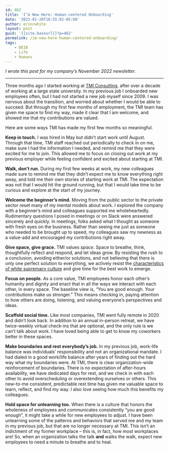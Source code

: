 ```yaml
---
id: 462
title: 'I’m New Here: Human-centered Onboarding'
date: '2023-01-20T16:55:02-05:00'
author: erinrwhite
layout: post
guid: '{{site.baseurl}}?p=462'
permalink: /im-new-here-human-centered-onboarding/
tags:
    - DEIB
    - Life
    - Humans
---
```


*I wrote this post for my company’s November 2022 newsletter.*

---

Three months ago I started working at [TMI Consulting](https://www.tmiconsultinginc.com), after over a decade of working at a large state university. In my previous job I onboarded new employees often, but I had not started a new job myself since 2009. I was nervous about the transition, and worried about whether I would be able to succeed. But through my first few months of employment, the TMI team has given me space to find my way, made it clear that I am welcome, and showed me that my contributions are valued.

Here are some ways TMI has made my first few months so meaningful.

**Keep in touch.** I was hired in May but didn’t start work until August. Through that time, TMI staff reached out periodically to check in on me, make sure I had the information I needed, and remind me that they were excited for me to join. This allowed me to focus on closing out work at my previous employer while feeling confident and excited about starting at TMI.

**Walk, don’t run.** During my first few weeks at work, my new colleagues made sure to remind me that they didn’t expect me to know everything right away, and told me their own stories of starting work at TMI. The expectation was not that I would hit the ground running, but that I would take time to be curious and explore at the start of my journey.

**Welcome the beginner’s mind.** Moving from the public sector to the private sector reset many of my mental models about work. I explored the company with a beginner’s mind and colleagues supported me wholeheartedly. Rudimentary questions I posed in meetings or on Slack were answered sincerely and quickly. In meetings, folks asked what I thought as someone with fresh eyes on the business. Rather than seeing me just as someone who needed to be brought up to speed, my colleagues saw my newness as a value-add and encouraged my contributions right away.

**Give space, give grace.** TMI values *space*. Space to breathe, think, thoughtfully reflect and respond, and let ideas grow. By resisting the rush to a conclusion, avoiding either/or solutions, and not believing that there is only one perfect solution to everything, we actively resist the [characteristics of white supremacy culture](https://www.whitesupremacyculture.info/characteristics.html?utm_campaign=Newsletter&utm_source=hs_email&utm_medium=email&_hsenc=p2ANqtz-8ojkTnJXt9dVzC07H2P4NwJi5cmzO-5wkwnRXf8PK5SyrlQnlL_L6MNZyPGKd95N9Kj97a) and give time for the best work to emerge.

**Focus on people.** As a core value, TMI employees honor each other’s humanity and dignity and enact that in all the ways we interact with each other, in every space. The baseline view is, “You are good enough. Your contributions make us stronger.” This means checking in, paying attention to how others are doing, listening, and valuing everyone’s perspectives and ideas.

**Scaffold social time.** Like most companies, TMI went fully remote in 2020 and didn’t look back. In addition to an annual in-person retreat, we have twice-weekly virtual check-ins that are optional, and the only rule is we can’t talk about work. I have loved being able to get to know my coworkers better in these spaces.

**Make boundaries and rest everybody’s job.** In my previous job, work-life balance was individuals’ responsibility and not an organizational mandate. I had dialed in a good work/life balance after years of finding out the hard way what my boundaries were. At TMI, there is clear organization-wide reinforcement of boundaries. There is no expectation of after-hours availability, we have dedicated days for rest, and we check in with each other to avoid overscheduling or overextending ourselves or others. This new-to-me consistent, predictable rest time has given me valuable space to learn, reflect, and find my way. I also love seeing how much this benefits my colleagues.

**Hold space for unlearning too.** When there is a culture that honors the wholeness of employees and communicates consistently “you are good enough”, it might take a while for new employees to adjust. I have been unlearning some of the patterns and behaviors that served me and my team in my previous job, but that are no longer necessary at TMI. This isn’t an indictment of my former workplace – this is, in fact, how most workplaces are! So, when an organization talks the talk **and** walks the walk, expect new employees to need a minute to breathe and to heal.